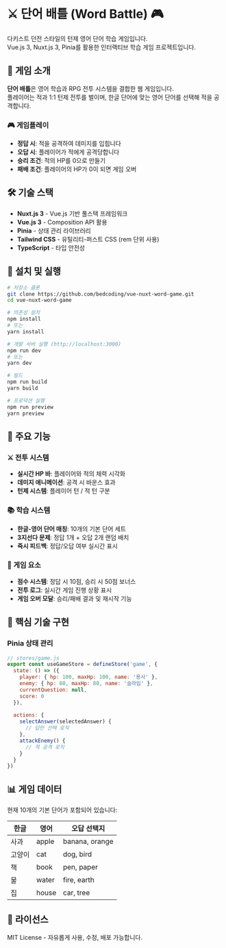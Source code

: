# ⚔️ 단어 배틀 (Word Battle) 🎮

다키스트 던전 스타일의 턴제 영어 단어 학습 게임입니다.  
Vue.js 3, Nuxt.js 3, Pinia를 활용한 인터랙티브 학습 게임 프로젝트입니다.

## 🎯 게임 소개

**단어 배틀**은 영어 학습과 RPG 전투 시스템을 결합한 웹 게임입니다.  
플레이어는 적과 1:1 턴제 전투를 벌이며, 한글 단어에 맞는 영어 단어를 선택해 적을 공격합니다.

### 🎮 게임플레이
- **정답 시**: 적을 공격하여 데미지를 입힙니다
- **오답 시**: 플레이어가 적에게 공격당합니다
- **승리 조건**: 적의 HP를 0으로 만들기
- **패배 조건**: 플레이어의 HP가 0이 되면 게임 오버

## 🛠 기술 스택

- **Nuxt.js 3** - Vue.js 기반 풀스택 프레임워크
- **Vue.js 3** - Composition API 활용
- **Pinia** - 상태 관리 라이브러리
- **Tailwind CSS** - 유틸리티-퍼스트 CSS (rem 단위 사용)
- **TypeScript** - 타입 안전성

## 🚀 설치 및 실행

```bash
# 저장소 클론
git clone https://github.com/bedcoding/vue-nuxt-word-game.git
cd vue-nuxt-word-game

# 의존성 설치
npm install
# 또는
yarn install

# 개발 서버 실행 (http://localhost:3000)
npm run dev
# 또는
yarn dev

# 빌드
npm run build
yarn build

# 프로덕션 실행
npm run preview
yarn preview
```

## 🎨 주요 기능

### ⚔️ 전투 시스템
- **실시간 HP 바**: 플레이어와 적의 체력 시각화
- **데미지 애니메이션**: 공격 시 바운스 효과
- **턴제 시스템**: 플레이어 턴 / 적 턴 구분

### 📚 학습 시스템  
- **한글-영어 단어 매칭**: 10개의 기본 단어 세트
- **3지선다 문제**: 정답 1개 + 오답 2개 랜덤 배치
- **즉시 피드백**: 정답/오답 여부 실시간 표시

### 🎯 게임 요소
- **점수 시스템**: 정답 시 10점, 승리 시 50점 보너스
- **전투 로그**: 실시간 게임 진행 상황 표시
- **게임 오버 모달**: 승리/패배 결과 및 재시작 기능

## 🔧 핵심 기술 구현

### Pinia 상태 관리
```javascript
// stores/game.js
export const useGameStore = defineStore('game', {
  state: () => ({
    player: { hp: 100, maxHp: 100, name: '용사' },
    enemy: { hp: 80, maxHp: 80, name: '슬라임' },
    currentQuestion: null,
    score: 0
  }),
  
  actions: {
    selectAnswer(selectedAnswer) {
      // 답안 선택 로직
    },
    attackEnemy() {
      // 적 공격 로직
    }
  }
})
```

## 📊 게임 데이터

현재 10개의 기본 단어가 포함되어 있습니다:

| 한글 | 영어 | 오답 선택지 |
|------|------|-------------|
| 사과 | apple | banana, orange |
| 고양이 | cat | dog, bird |
| 책 | book | pen, paper |
| 물 | water | fire, earth |
| 집 | house | car, tree |


## 📄 라이선스

MIT License - 자유롭게 사용, 수정, 배포 가능합니다.